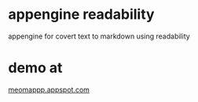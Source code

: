 # appengine readability
 appengine for covert text to markdown using readability
# demo at 
[ meomappp.appspot.com](http://meomappp.appspot.com/)
